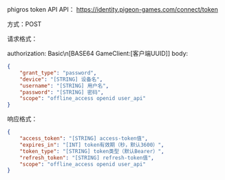 phigros token API
API： https://identity.pigeon-games.com/connect/token

方式：POST

请求格式：

authorization: Basic\n[BASE64 GameClient:[客户端UUID]]
body:
```json
{
    "grant_type": "password",
    "device": "[STRING] 设备名",
    "username": "[STRING] 用户名",
    "password": "[STRING] 密码",
    "scope": "offline_access openid user_api"
}
```

响应格式：
```json
{
    "access_token": "[STRING] access-token值",
    "expires_in": "[INT] token有效期（秒，默认3600）",
    "token_type": "[STRING] token类型（默认Bearer）",
    "refresh_token": "[STRING] refresh-token值",
    "scope": "offline_access openid user_api"
}
```

​
